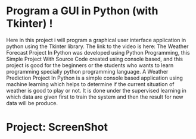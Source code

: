 # Program a GUI in Python (with Tkinter) !

Here in this project i will program a graphical user interface application in python using the Tkinter library. The link to the video is here: The Weather Forecast Project In Python was developed using Python Programming, this Simple Project With Source Code created using console based, and this project is good for the beginners or the students who wants to learn programming specially python programming language. A Weather Prediction Project In Python is a simple console based application using machine learning which helps to determine if the current situation of weather is good to play or not. It is done under the supervised learning in which data are given first to train the system and then the result for new data will be produce.

# Project: ScreenShot
